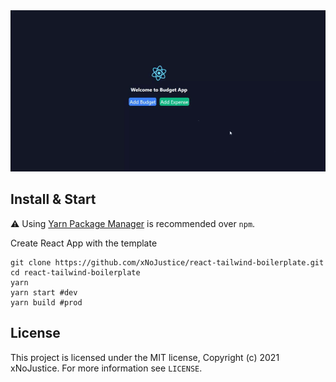 <img alt="React Budget App" src="https://github.com/xNoJustice/react-budget-app/blob/d3b26ab7ba80eca21d8e35c1d529cb876c771ab0/budget.gif" />

## Install & Start

⚠️ Using [Yarn Package Manager](https://yarnpkg.com) is recommended over `npm`.

Create React App with the template

```shell
git clone https://github.com/xNoJustice/react-tailwind-boilerplate.git
cd react-tailwind-boilerplate
yarn
yarn start #dev
yarn build #prod
```

## License

This project is licensed under the MIT license, Copyright (c) 2021 xNoJustice.
For more information see `LICENSE`.
